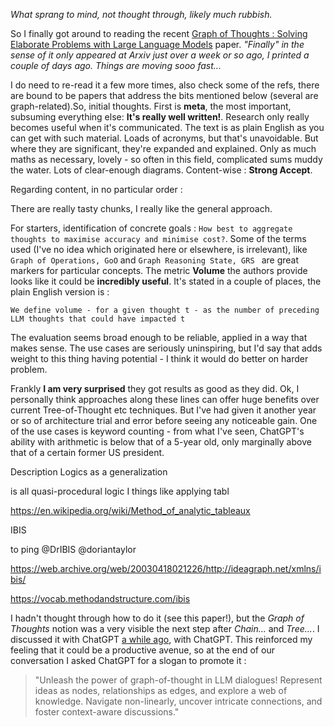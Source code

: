 <!-- title: Graph of Thoughts, initial thoughts -->

_What sprang to mind, not thought through, likely much rubbish._

So I finally got around to reading the recent [Graph of Thoughts : Solving Elaborate Problems with Large Language Models](https://arxiv.org/abs/2308.09687) paper. _"Finally" in the sense of it only appeared at Arxiv just over a week or so ago, I printed a couple of days ago. Things are moving sooo fast..._

I do need to re-read it a few more times, also check some of the refs, there are bound to be papers that address the bits mentioned below (several are graph-related).So, initial thoughts. First is **meta**, the most important, subsuming everything else: **It's really well written!**. Research only really becomes useful when it's communicated. The text is as plain English as you can get with such material. Loads of acronyms, but that's unavoidable. But where they are significant, they're expanded and explained. Only as much maths as necessary, lovely - so often in this field, complicated sums muddy the water. Lots of clear-enough diagrams. Content-wise : **Strong Accept**.

Regarding content, in no particular order :

There are really tasty chunks, I really like the general approach.

For starters, identification of concrete goals : `How best to aggregate thoughts to maximise accuracy and minimise cost?`.
Some of the terms used (I've no idea which originated here or elsewhere, is irrelevant), like `Graph of Operations, GoO` and `Graph Reasoning State, GRS ` are great markers for particular concepts.
The metric **Volume** the authors provide looks like it could be **incredibly useful**. It's stated in a couple of places, the plain English version is :

`We define volume - for a given thought t - as the number of preceding LLM thoughts that could have impacted t`

The evaluation seems broad enough to be reliable, applied in a way that makes sense. The use cases are seriously uninspiring, but I'd say that adds weight to this thing having potential - I think it would do better on harder problem.

Frankly **I am very surprised** they got results as good as they did. Ok, I personally think approaches along these lines can offer huge benefits over current Tree-of-Thought etc techniques. But I've had given it another year or so of architecture trial and error before seeing any noticeable gain. One of the use cases is keyword counting - from what I've seen, ChatGPT's ability with arithmetic is below that of a 5-year old, only marginally above that of a certain former US president.

Description Logics as a generalization

is all quasi-procedural logic
I
things like applying tabl

https://en.wikipedia.org/wiki/Method_of_analytic_tableaux

IBIS

to ping
@DrIBIS @doriantaylor

https://web.archive.org/web/20030418021226/http://ideagraph.net/xmlns/ibis/

https://vocab.methodandstructure.com/ibis

I hadn't thought through how to do it (see this paper!), but the _Graph of Thoughts_ notion was a very visible the next step after _Chain..._ and _Tree..._. I discussed it with ChatGPT [a while ago](https://twitter.com/danja/status/1671680152500322304), with ChatGPT. This reinforced my feeling that it could be a productive avenue, so at the end of our conversation I asked ChatGPT for a slogan to promote it :

> "Unleash the power of graph-of-thought in LLM dialogues! Represent ideas as nodes, relationships as edges, and explore a web of knowledge. Navigate non-linearly, uncover intricate connections, and foster context-aware discussions."
